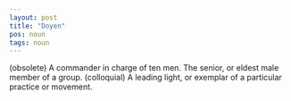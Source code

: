 ```yaml
---
layout: post
title: "Doyen"
pos: noun
tags: noun
---
```

(obsolete) A commander in charge of ten men. The senior, or eldest male member of a group. (colloquial) A leading light, or exemplar of a particular practice or movement.
